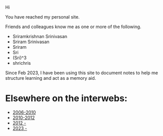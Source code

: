 Hi

You have reached my personal site.

Friends and colleagues know me as one or more of the following.

* Sriramkrishnan Srinivasan
* Sriram Srinivasan
* Sriram
* Sri
* (Sri)^3
* shrichris

Since Feb 2023, I have been using this site to document notes to help me structure learning and act as a memory aid.
# Elsewhere on the interwebs:
* [2006-2010](https://www.isg.rhul.ac.uk/~prai175/)
* [2010-2012](https://sites.google.com/view/shrichris/)
* [2012 -   ](https://uk.linkedin.com/in/sriramkrishnansrinivasan)
* [2023 -   ](https://shrichris.github.io/blog_mkdocs/)

